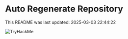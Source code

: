 # Auto Regenerate Repository

This README was last updated: 2025-03-03 22:44:22

 ![TryHackMe](https://tryhackme.com/badge/533634)